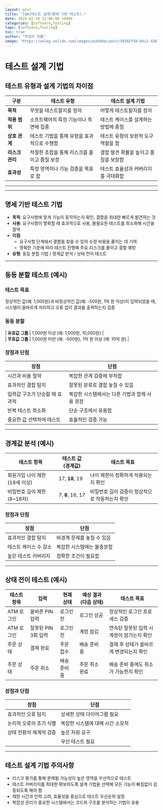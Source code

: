 ```yaml
---
layout: post
title: "[QA]테스트 설계(명세 기반 테스트)."
date: 2025-02-10 12:00:00 +0900
categories: [software,Testing]
tags: [software,Testing]
toc: true
author: "작성자 이름"
image: "https://velog.velcdn.com/images/eukddan/post/59582f4d-64c2-4267-a32e-39f26dbff2e1/image.png"
---
```







# 테스트 설계 기법

## 테스트 유형과 설계 기법의 차이점

| 구분       | 테스트 유형                        | 테스트 설계 기법                  |
|------------|---------------------------------|---------------------------------|
| **목적**   | 무엇을 테스트할지를 정의         | 어떻게 테스트할지를 정의         |
| **적용 범위** | 소프트웨어의 특정 기능이나 측면에 집중 | 테스트 케이스를 설계하는 방법에 중점 |
| **상호 관계** | 테스트 기법을 통해 유형을 효과적으로 수행함 | 테스트 유형의 보완적 도구 역할을 함 |
| **리스크 관리** | 적절한 조합을 통해 리스크를 줄이고 품질 보장 | 결함 발견 확률을 높이고 품질을 보장함 |
| **효과성** | 특정 영역이나 기능 검증을 목표로 함 | 테스트 효율성과 커버리지를 극대화함 |

---
---

## 명세 기반 테스트 기법

- **목적**: 요구사항에 맞게 기능이 동작하는지 확인, 결함을 최대한 빠르게 발견하는 것  
- **사용**: 요구사항이 명확할 때 효과적으로 사용, 불필요한 테스트를 최소화해 시간을 절약  
- **이점**:  
  - 요구사항 단계에서 결함을 찾을 수 있어 수정 비용을 줄이는 데 기여  
  - 명확한 기준에 따라 테스트 진행해 주요 리스크를 줄이고 결함 예방  
- **유형**: 동등 분할 기법 / 경계값 분석 / 상태 전이 테스트  

---

## 동등 분할 테스트 (예시)

### 테스트 목표  
정상적인 값(예: 1,000원)과 비정상적인 값(예: -500원, 1억 원 이상)이 입력되었을 때,  
시스템이 올바르게 처리하고 오류 없이 결과를 출력하는지 검증  

### 동등 분할

| **유효값 그룹** | 1,000원 이상 (예: 1,000원, 10,000원) |  
| **무효값 그룹** | 1,000원 미만 (예: -500원), 1억 원 이상 (예: 10억 원) |

### 장점과 단점

| 장점 | 단점 |
|------|------|
| 시간과 비용 절약 | 복잡한 관계 검증에 부적합 |
| 효과적인 결합 탐지 | 잘못된 분류로 결합 놓칠 수 있음 |
| 입력값 구조가 단순할 때 효과적 | 복잡한 시스템에서는 다른 기법과 함께 사용 권장 |
| 반복 테스트 최소화 | 단순 구조에서 유용함 |
| 중요한 값 선택하여 테스트 | 효율적인 검증 가능 |

---

## 경계값 분석 (예시)

| 테스트 항목 | 테스트 값 (경계값) | 테스트 목표 |
|------------|------------------|-------------|
| 회원가입 나이 제한 (18세 이상) | 17, **18**, 19 | 나이 제한이 정확하게 적용되는지 확인 |
| 비밀번호 길이 제한 (8~16자) | 7, **8**, 16, 17 | 비밀번호 길이 검증이 정상적으로 작동하는지 확인 |

### 장점과 단점

| 장점 | 단점 |
|------|------|
| 효과적인 결합 탐지 | 비경계 문제를 놓칠 수 있음 |
| 테스트 케이스 수 감소 | 복잡한 시스템에는 불충분함 |
| 높은 테스트 커버리지 | 정확한 조건이 필요함 |

---

## 상태 전이 테스트 (예시)

| 테스트 항목 | 입력 | 현재 상태 | 예상 결과 (다음 상태) | 테스트 목표 |
|------------|------|----------|------------------|-------------|
| ATM 로그인 | 올바른 PIN 입력 | 로그인 전 | 로그인 성공 | 정상적인 로그인 프로세스 검증 |
| ATM 로그인 | 잘못된 PIN 3회 입력 | 로그인 전 | 계정 잠김 | 연속된 잘못된 입력 시 계정이 잠기는지 확인 |
| 주문 상태 | 결제 완료 | 주문 접수 | 배송 준비 중 | 결제 후 상태가 올바르게 변경되는지 확인 |
| 주문 상태 | 주문 취소 | 배송 준비 중 | 주문 취소 완료 | 배송 준비 중에도 취소가 가능한지 확인 |

### 장점과 단점

| 장점 | 단점 |
|------|------|
| 효과적인 오류 탐지 | 상세한 상태 다이어그램 필요 |
| 논리적 오류의 조기 식별 | 복잡한 시스템에 대해 시간 소모적 |
| 상태 전환의 체계적 검증 | 높은 자원 요구 |
|  | 우선 테스트 필요 |

---

## 테스트 설계 기법 주의사항

- 리스크 평가를 통해 문제될 가능성이 높은 영역을 우선적으로 테스트  
- 테스트 커버리지를 최대한 확보하도록 설계 기법을 선택해 모든 기능이 빠짐없이 검증되도록 해야 함  
- 제한 시간과 인력 고려, 효율성을 중심으로 테스트 우선순위 설정  
- 복잡성 관리가 중요한 시스템에서는 코드와 구조를 분석하는 기법이 유용  

